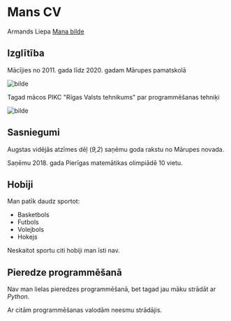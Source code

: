 # Mans CV
Armands Liepa
[Mana bilde](https://ibb.co/hct57Zb)
## Izglītība
Mācījies no 2011. gada līdz 2020. gadam Mārupes pamatskolā

![bilde](https://www.skolasforma.lv/image/cache/catalog/category/marupes_pamatskola-350x250_11.jpg)

Tagad mācos PIKC "Rīgas Valsts tehnikums" par programmēšanas tehniķi

![bilde](https://static-cdn-3.practican.com/thumbor/dO3J-Jybiab3LY1gAlnlCLBY9mw=/0x0/uploads/file/bab29b9e56dcd26964ea02d2b5b2eeb8eb36816ab62b9bd5a4cc6881f41c3331/img_5c91f4a2efe8c0.27081357.jpg)

## Sasniegumi
Augstas vidējās atzīmes dēļ (*9,2*) saņēmu goda rakstu no Mārupes novada.

Saņēmu 2018. gada Pierīgas matemātikas olimpiādē 10 vietu.


## Hobiji
Man patīk daudz sportot:
* Basketbols
* Futbols
* Volejbols
* Hokejs

Neskaitot sportu citi hobiji man īsti nav.

## Pieredze programmēšanā
Nav man lielas pieredzes programmēšanā, bet tagad jau māku strādāt ar *Python*.

Ar citām programmēšanas valodām neesmu strādājis.